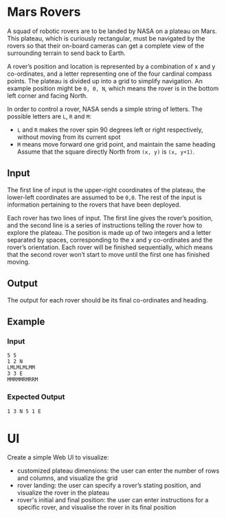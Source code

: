 # Mars Rovers

A squad of robotic rovers are to be landed by NASA on a plateau on Mars. This plateau, which is curiously rectangular, must be navigated by the rovers so that their on-board cameras can get a complete view of the surrounding terrain to send back to Earth.

A rover’s position and location is represented by a combination of x and y co-ordinates, and a letter representing one of the four cardinal compass points. The plateau is divided up into a grid to simplify navigation. An example position might be `0, 0, N`, which means the rover is in the bottom left corner and facing North.

In order to control a rover, NASA sends a simple string of letters. The possible letters are `L`, `R` and `M`:
- `L` and `R` makes the rover spin 90 degrees left or right respectively, without moving from its current spot
- `M` means move forward one grid point, and maintain the same heading
Assume that the square directly North from `(x, y)` is `(x, y+1)`.

## Input
The first line of input is the upper-right coordinates of the plateau, the lower-left coordinates are assumed to be `0,0`.
The rest of the input is information pertaining to the rovers that have been deployed.

Each rover has two lines of input. The first line gives the rover’s position, and the second line is a series of instructions telling the rover how to explore the plateau. The position is made up of two integers and a letter separated by spaces, corresponding to the x and y co-ordinates and the rover’s orientation.
Each rover will be finished sequentially, which means that the second rover won’t start to move until the first one has finished moving.

## Output
The output for each rover should be its final co-ordinates and heading.

## Example
### Input
```
5 5
1 2 N
LMLMLMLMM
3 3 E
MMRMMRMRRM
```
### Expected Output
```
1 3 N 5 1 E
````

# UI
Create a simple Web UI to visualize:
- customized plateau dimensions: the user can enter the number of rows and columns, and visualize the grid
- rover landing: the user can specify a rover’s stating position, and visualize the rover in the plateau
- rover's initial and final position: the user can enter instructions for a specific rover, and visualise the rover in its final position
